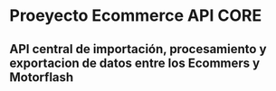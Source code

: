 # Proeyecto Ecommerce API CORE #

## API central de importación, procesamiento y exportacion de datos entre los   Ecommers y Motorflash ## 